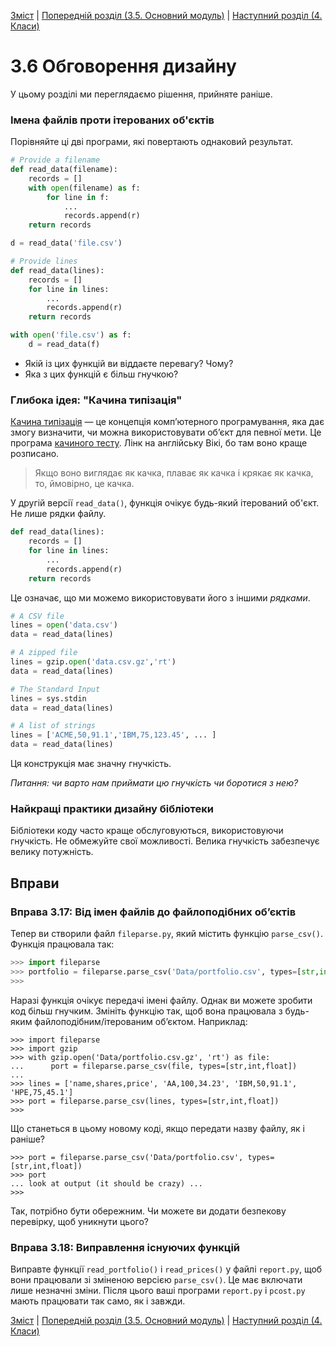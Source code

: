 [Зміст](../Contents.md) \| [Попередній розділ (3.5. Основний модуль)](05_Main_module.md) \| [Наступний розділ (4. Класи)](../04_Classes_objects/00_Overview.md)

# 3.6 Обговорення дизайну

У цьому розділі ми переглядаємо рішення, прийняте раніше.

### Імена файлів проти ітерованих об'єктів

Порівняйте ці дві програми, які повертають однаковий результат.

```python
# Provide a filename
def read_data(filename):
    records = []
    with open(filename) as f:
        for line in f:
            ...
            records.append(r)
    return records

d = read_data('file.csv')
```

```python
# Provide lines
def read_data(lines):
    records = []
    for line in lines:
        ...
        records.append(r)
    return records

with open('file.csv') as f:
    d = read_data(f)
```

* Якій із цих функцій ви віддаєте перевагу? Чому?
* Яка з цих функцій є більш гнучкою?

### Глибока ідея: "Качина типізація"

[Качина типізація](https://uk.wikipedia.org/wiki/%D0%9A%D0%B0%D1%87%D0%B8%D0%BD%D0%B0_%D1%82%D0%B8%D0%BF%D1%96%D0%B7%D0%B0%D1%86%D1%96%D1%8F) — це концепція комп’ютерного програмування, яка дає змогу визначити, чи можна використовувати об’єкт для певної мети. Це програма [качиного тесту](https://en.wikipedia.org/wiki/Duck_test). Лінк на англійську Вікі, бо там воно краще розписано.

> Якщо воно виглядає як качка, плаває як качка і крякає як качка, то, ймовірно, це качка.

У другій версії `read_data()`, функція очікує будь-який ітерований об'єкт. Не лише рядки файлу.

```python
def read_data(lines):
    records = []
    for line in lines:
        ...
        records.append(r)
    return records
```

Це означає, що ми можемо використовувати його з іншими *рядками*.

```python
# A CSV file
lines = open('data.csv')
data = read_data(lines)

# A zipped file
lines = gzip.open('data.csv.gz','rt')
data = read_data(lines)

# The Standard Input
lines = sys.stdin
data = read_data(lines)

# A list of strings
lines = ['ACME,50,91.1','IBM,75,123.45', ... ]
data = read_data(lines)
```

Ця конструкція має значну гнучкість.

*Питання: чи варто нам приймати цю гнучкість чи боротися з нею?*

### Найкращі практики дизайну бібліотеки

Бібліотеки коду часто краще обслуговуються, використовуючи гнучкість.
Не обмежуйте свої можливості. Велика гнучкість забезпечує велику потужність.

## Вправи

### Вправа 3.17: Від імен файлів до файлоподібних об’єктів

Тепер ви створили файл `fileparse.py`, який містить функцію `parse_csv()`. Функція працювала так:

```python
>>> import fileparse
>>> portfolio = fileparse.parse_csv('Data/portfolio.csv', types=[str,int,float])
>>>
```

Наразі функція очікує передачі імені файлу. Однак ви можете зробити код більш гнучким. Змініть функцію так, щоб вона працювала з будь-яким файлоподібним/ітерованим об’єктом. Наприклад:

```
>>> import fileparse
>>> import gzip
>>> with gzip.open('Data/portfolio.csv.gz', 'rt') as file:
...      port = fileparse.parse_csv(file, types=[str,int,float])
...
>>> lines = ['name,shares,price', 'AA,100,34.23', 'IBM,50,91.1', 'HPE,75,45.1']
>>> port = fileparse.parse_csv(lines, types=[str,int,float])
>>>
```

Що станеться в цьому новому коді, якщо передати назву файлу, як і раніше?
```
>>> port = fileparse.parse_csv('Data/portfolio.csv', types=[str,int,float])
>>> port
... look at output (it should be crazy) ...
>>>
```

Так, потрібно бути обережним. Чи можете ви додати безпекову перевірку, щоб уникнути цього?

### Вправа 3.18: Виправлення існуючих функцій

Виправте функції `read_portfolio()` і `read_prices()` у файлі `report.py`, щоб вони працювали зі зміненою версією `parse_csv()`. Це має включати лише незначні зміни. Після цього ваші програми `report.py` і `pcost.py` мають працювати так само, як і завжди.

[Зміст](../Contents.md) \| [Попередній розділ (3.5. Основний модуль)](05_Main_module.md) \| [Наступний розділ (4. Класи)](../04_Classes_objects/00_Overview.md)
